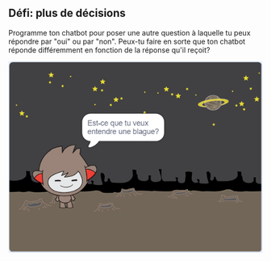 ## Défi: plus de décisions

Programme ton chatbot pour poser une autre question à laquelle tu peux répondre par "oui" ou par "non". Peux-tu faire en sorte que ton chatbot réponde différemment en fonction de la réponse qu'il reçoit?

![capture d'écran](images/chatbot-joke.png)